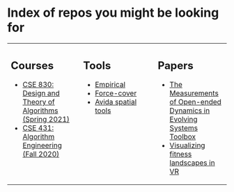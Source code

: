 # Index of repos you might be looking for

<table><tr><td valign="top" width="33%">

## Courses

- [CSE 830: Design and Theory of Algorithms (Spring 2021)](https://github.com/emilydolson/CSE-830-SS-2021)
- [CSE 431: Algorithm Engineering (Fall 2020)](https://github.com/emilydolson/CSE-431-FS-2020)

</td><td valign="top" width="34%">

## Tools

- [Empirical](https://github.com/devosoft/Empirical)
- [Force-cover](https://github.com/emilydolson/force-cover)
- [Avida spatial tools](https://github.com/emilydolson/avida-spatial-tools)

</td><td valign="top" width="34%">

## Papers

- [The Measurements of Open-ended Dynamics in Evolving Systems Toolbox](https://github.com/emilydolson/MODES-toolbox-paper)
- [Visualizing fitness landscapes in VR](https://github.com/emilydolson/fitness_landscape_visualizations)

</td></tr></table>

<!--
**emilydolson/emilydolson** is a ✨ _special_ ✨ repository because its `README.md` (this file) appears on your GitHub profile.

Here are some ideas to get you started:

- 🔭 I’m currently working on ...
- 🌱 I’m currently learning ...
- 👯 I’m looking to collaborate on ...
- 🤔 I’m looking for help with ...
- 💬 Ask me about ...
- 📫 How to reach me: ...
- 😄 Pronouns: ...
- ⚡ Fun fact: ...
-->
